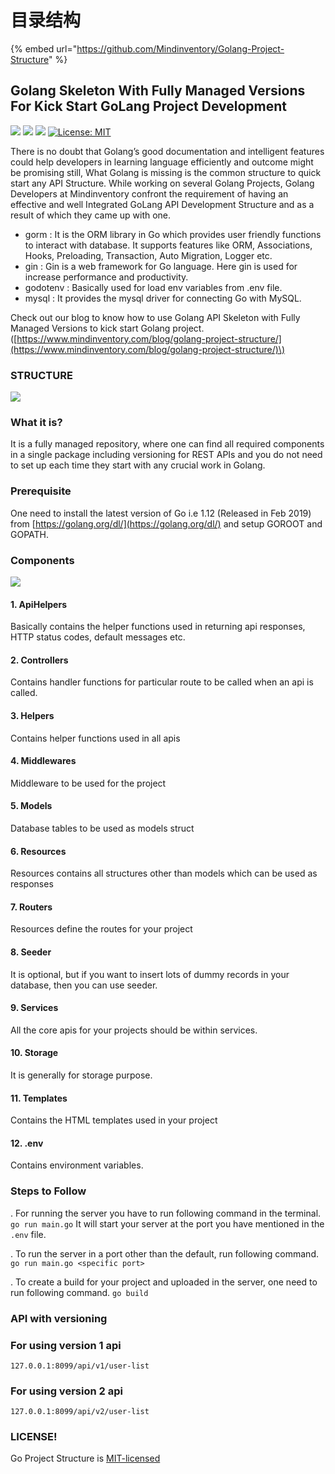 # 目录结构

{% embed url="https://github.com/Mindinventory/Golang-Project-Structure" %}

## Golang Skeleton With Fully Managed Versions For Kick Start GoLang Project Development

[![](https://camo.githubusercontent.com/d84d93817bf2d7c3016669a319063305e792d50d/68747470733a2f2f7472617669732d63692e6f72672f4d696e64696e76656e746f72792f476f6c616e672d50726f6a6563742d5374727563747572652e7376673f6272616e63683d6d6173746572)](https://travis-ci.org/Mindinventory/Golang-Project-Structure) [![](https://camo.githubusercontent.com/fc63069e683c067e10d8dad5b49ea2d041661d77/68747470733a2f2f696d672e736869656c64732e696f2f62616467652f676f2d646f63756d656e746174696f6e2d626c75652e737667)](https://godoc.org/fyne.io/fyne) [![](https://camo.githubusercontent.com/d37898ad7b9dfd2190c10f633015fd06bd160a87/68747470733a2f2f676f7265706f7274636172642e636f6d2f62616467652f6769746875622e636f6d2f4d696e64696e76656e746f72792f476f6c616e672d50726f6a6563742d537472756374757265)](https://goreportcard.com/report/github.com/Mindinventory/Golang-Project-Structure) [![License: MIT](https://camo.githubusercontent.com/3ccf4c50a1576b0dd30b286717451fa56b783512/68747470733a2f2f696d672e736869656c64732e696f2f62616467652f4c6963656e73652d4d49542d79656c6c6f772e737667)](https://github.com/mindinventory/Golang-Project-Structure/blob/master/LICENSE)

There is no doubt that Golang’s good documentation and intelligent features could help developers in learning language efficiently and outcome might be promising still, What Golang is missing is the common structure to quick start any API Structure. While working on several Golang Projects, Golang Developers at Mindinventory confront the requirement of having an effective and well Integrated GoLang API Development Structure and as a result of which they came up with one.

* gorm : It is the ORM library in Go which provides user friendly functions to interact with database. It supports features like ORM, Associations, Hooks, Preloading, Transaction, Auto Migration, Logger etc.
* gin : Gin is a web framework for Go language. Here gin is used for increase performance and productivity.
* godotenv : Basically used for load env variables from .env file.
* mysql : It provides the mysql driver for connecting Go with MySQL.

Check out our blog to know how to use Golang API Skeleton with Fully Managed Versions to kick start Golang project. \([https://www.mindinventory.com/blog/golang-project-structure/](https://www.mindinventory.com/blog/golang-project-structure/)\)

### STRUCTURE

![](https://raw.githubusercontent.com/Mindinventory/Golang-Project-Structure/master/structure.png)

### What it is?

It is a fully managed repository, where one can find all required components in a single package including versioning for REST APIs and you do not need to set up each time they start with any crucial work in Golang.

### Prerequisite

One need to install the latest version of Go i.e 1.12 \(Released in Feb 2019\) from [https://golang.org/dl/](https://golang.org/dl/) and setup GOROOT and GOPATH.

### Components

[![](https://raw.githubusercontent.com/Mindinventory/Golang-Project-Structure/master/gif.gif)](https://raw.githubusercontent.com/Mindinventory/Golang-Project-Structure/master/gif.gif)

#### 1. ApiHelpers

Basically contains the helper functions used in returning api responses, HTTP status codes, default messages etc.

#### 2. Controllers

Contains handler functions for particular route to be called when an api is called.

#### 3. Helpers

Contains helper functions used in all apis

#### 4. Middlewares

Middleware to be used for the project

#### 5. Models

Database tables to be used as models struct

#### 6. Resources

Resources contains all structures other than models which can be used as responses

#### 7. Routers

Resources define the routes for your project

#### 8. Seeder

It is optional, but if you want to insert lots of dummy records in your database, then you can use seeder.

#### 9. Services

All the core apis for your projects should be within services.

#### 10. Storage

It is generally for storage purpose.

#### 11. Templates

Contains the HTML templates used in your project

#### 12. .env

Contains environment variables.

### Steps to Follow

. For running the server you have to run following command in the terminal. `go run main.go` It will start your server at the port you have mentioned in the `.env` file.

. To run the server in a port other than the default, run following command. `go run main.go <specific port>`

. To create a build for your project and uploaded in the server, one need to run following command. `go build`

### API with versioning

### For using version 1 api

`127.0.0.1:8099/api/v1/user-list`

### For using version 2 api

`127.0.0.1:8099/api/v2/user-list`

### LICENSE!

Go Project Structure is [MIT-licensed](https://github.com/mindinventory/Golang-Project-Structure/blob/master/LICENSE)

